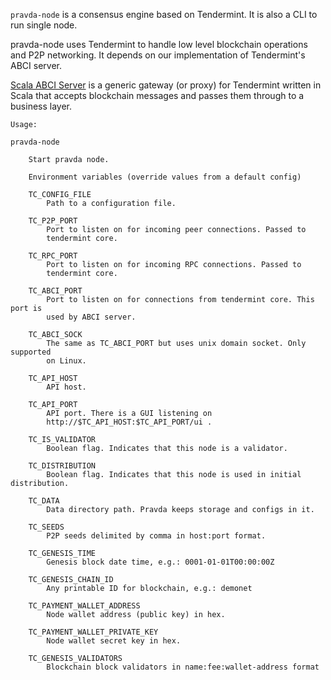 `pravda-node` is a consensus engine based on Tendermint. It is also a CLI to run
single node.

pravda-node uses Tendermint to handle low level blockchain operations and P2P
networking. It depends on our implementation of Tendermint's ABCI server.

[Scala ABCI Server](https://github.com/mytimecoin/scala-abci-server) is a
generic gateway (or proxy) for Tendermint written in Scala that accepts
blockchain messages and passes them through to a business layer.

```
Usage:

pravda-node

    Start pravda node.

    Environment variables (override values from a default config)

    TC_CONFIG_FILE
        Path to a configuration file.

    TC_P2P_PORT
        Port to listen on for incoming peer connections. Passed to
        tendermint core.

    TC_RPC_PORT
        Port to listen on for incoming RPC connections. Passed to
        tendermint core.

    TC_ABCI_PORT
        Port to listen on for connections from tendermint core. This port is
        used by ABCI server.

    TC_ABCI_SOCK
        The same as TC_ABCI_PORT but uses unix domain socket. Only supported
        on Linux.

    TC_API_HOST
        API host.

    TC_API_PORT
        API port. There is a GUI listening on
        http://$TC_API_HOST:$TC_API_PORT/ui .

    TC_IS_VALIDATOR
        Boolean flag. Indicates that this node is a validator.

    TC_DISTRIBUTION
        Boolean flag. Indicates that this node is used in initial distribution.

    TC_DATA
        Data directory path. Pravda keeps storage and configs in it.

    TC_SEEDS
        P2P seeds delimited by comma in host:port format.

    TC_GENESIS_TIME
        Genesis block date time, e.g.: 0001-01-01T00:00:00Z

    TC_GENESIS_CHAIN_ID
        Any printable ID for blockchain, e.g.: demonet

    TC_PAYMENT_WALLET_ADDRESS
        Node wallet address (public key) in hex.

    TC_PAYMENT_WALLET_PRIVATE_KEY
        Node wallet secret key in hex.

    TC_GENESIS_VALIDATORS
        Blockchain block validators in name:fee:wallet-address format
```
